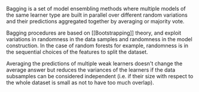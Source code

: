 Bagging is a set of model ensembling methods where multiple models of the same learner type are built in parallel over different random variations and their predictions aggregated together by averaging or majority vote.

Bagging procedures are based on [[Bootstrapping]] theory, and exploit variations in randomness in the data samples and randomness in the model construction.
In the case of random forests for example, randomness is in the sequential choices of the features to split the dataset.

Averaging the predictions of multiple weak learners doesn't change the average answer but reduces the variances of the learners if the data subsamples can be considered independent (i.e. if their size with respect to the whole dataset is small as not to have too much overlap).
